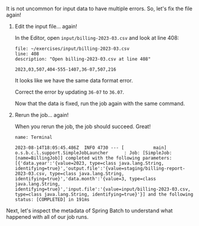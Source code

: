 It is not uncommon for input data to have multiple errors. So, let's fix the file again!

1. Edit the input file... again!

   In the Editor, open `input/billing-2023-03.csv` and look at line 408:

   ```editor:open-file
   file: ~/exercises/input/billing-2023-03.csv
   line: 408
   description: "Open billing-2023-03.csv at line 408"
   ```

   ```csv
   2023,03,507,404-555-1407,36-07,507,216
   ```

   It looks like we have the same data format error.

   Correct the error by updating `36-07` to `36.07`.

   Now that the data is fixed, run the job again with the same command.

1. Rerun the job... again!

   When you rerun the job, the job should succeed. Great!

   ```dashboard:open-dashboard
   name: Terminal
   ```

   ```shell
   2023-08-14T18:05:45.486Z  INFO 4730 --- [           main] o.s.b.c.l.support.SimpleJobLauncher      : Job: [SimpleJob: [name=BillingJob]] completed with the following parameters: [{'data.year':'{value=2023, type=class java.lang.String, identifying=true}','output.file':'{value=staging/billing-report-2023-03.csv, type=class java.lang.String, identifying=true}','data.month':'{value=3, type=class java.lang.String, identifying=true}','input.file':'{value=input/billing-2023-03.csv, type=class java.lang.String, identifying=true}'}] and the following status: [COMPLETED] in 191ms
   ```

Next, let's inspect the metadata of Spring Batch to understand what happened with all of our job runs.
